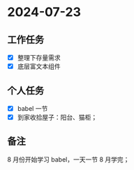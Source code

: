 # 2024-07-23

## 工作任务

- [x] 整理下存量需求
- [x] 底层富文本组件

## 个人任务

- [x] babel 一节
- [x] 到家收拾屋子：阳台、猫柜；

## 备注

8 月份开始学习 babel，一天一节 8 月学完；
